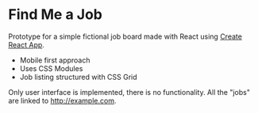 # Find Me a Job

Prototype for a simple fictional job board made with React using [Create React App](https://create-react-app.dev/).

* Mobile first approach
* Uses CSS Modules
* Job listing structured with CSS Grid

Only user interface is implemented, there is no functionality. All the "jobs" are linked to http://example.com.